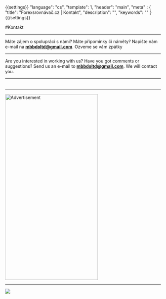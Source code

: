 {{settings}}
  "language": "cs",
  "template": 1,
  "header": "main",
  "meta" : {
    "title": "Forexsrovnávač.cz  | Kontakt",
    "description": "",
    "keywords": ""
  }
{{/settings}}

<div class="row">
<div class="col-md-9" role="main" markdown="1">

#Kontakt
- - -
Máte zájem o spolupráci s námi? Máte připomínky či náměty? Napište nám e-mail na **mbbdoltd@gmail.com**. Ozveme se vám zpátky 
- - -
Are you interested in working with us? Have you got comments or suggestions? Send us an e-mail to **mbbdoltd@gmail.com**. We will contact you.
- - -


</div>
<div class="col-md-3" markdown="1">
<div class="well" markdown="1" style="margin-top: 2.5em">


</div>


- - -

<SCRIPT language='JavaScript1.1' SRC="https://ad.doubleclick.net/ddm/adj/N8017.2070109FOREXSROVNAVAC.CZ/B9072665.122768029;sz=300x600;ord={{@timestamp}}?"></SCRIPT><NOSCRIPT><A HREF="https://ad.doubleclick.net/ddm/jump/N8017.2070109FOREXSROVNAVAC.CZ/B9072665.122768029;sz=300x600;ord={{@timestamp}}?"><IMG SRC="https://ad.doubleclick.net/ddm/ad/N8017.2070109FOREXSROVNAVAC.CZ/B9072665.122768029;sz=300x600;ord={{@timestamp}}?" BORDER=0 WIDTH=300 HEIGHT=600 ALT="Advertisement"></A></NOSCRIPT>

- - -

<a href="http://blog.forexsrovnavac.cz/plus500cz"  target="_blank">
 <img src="http://blog.forexsrovnavac.cz/wp-content/uploads/2014/10/informace.png" width="" height=""/>
</a>

</div>
</div>
